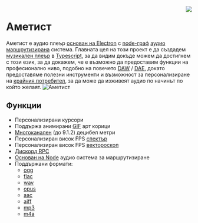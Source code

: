 <img align="right" src="https://media.discordapp.net/attachments/667464431562653706/1025732056124235826/icon.png?width=128&height=128">

# Аметист 
Аметист е аудио плеър [основан на Electron](https://electronjs.org/) с [node-граф](https://en.wikipedia.org/wiki/Node_graph_architecture) [аудио маршрутизирана](https://en.wikipedia.org/wiki/Audio_signal_flow) система. Главната цел на този проект е да създадем [музикален плеър](https://en.wikipedia.org/wiki/Media_player_software) в [Typescript](https://www.typescriptlang.org/), за да видим докъде можем да достигнем с този език, за да докажем, че е възможно да предоставим функции на професионално ниво, подобно на повечето [DAW](https://en.wikipedia.org/wiki/Digital_audio_workstation) / [DAE](https://en.wikipedia.org/wiki/Audio_editing_software), докато предоставяме полезни инструменти и възможност за персонализиране на [крайния потребител](https://en.wikipedia.org/wiki/End_user), за да може да изживеят аудио по начинът по който желаят.
![Аметист](https://cdn.discordapp.com/attachments/667464431562653706/1043343748593107004/image.png)
  

## Функции
- Персонализирани курсори 
- Поддържа анимирани [GIF](https://en.wikipedia.org/wiki/GIF) арт корици
- [Многоканален](https://en.wikipedia.org/wiki/Surround_sound) (до 9.1.2) децибел метри
- Персонализиран висок FPS [спектър](https://en.wikipedia.org/wiki/Spectrum_analyzer)
- Персонализиран висок FPS [вектороскоп](https://en.wikipedia.org/wiki/Vectorscope)
- [Дискорд RPC](https://discord.com/developers/docs/topics/rpc)
- [Основан на Node](https://en.wikipedia.org/wiki/Node_graph_architecture) аудио система за маршрутизиране
- Поддържани формати:
  - [ogg](https://en.wikipedia.org/wiki/Ogg)
  - [flac](https://en.wikipedia.org/wiki/FLAC)
  - [wav](https://en.wikipedia.org/wiki/WAV)
  - [opus](https://en.wikipedia.org/wiki/Opus_(audio_format))
  - [aac](https://en.wikipedia.org/wiki/Advanced_Audio_Coding)
  - [aiff](https://en.wikipedia.org/wiki/Audio_Interchange_File_Format)
  - [mp3](https://en.wikipedia.org/wiki/MP3)
  - [m4a](https://en.wikipedia.org/wiki/MP4_file_format)
